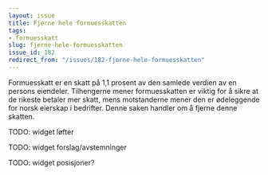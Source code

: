 ```yaml
---
layout: issue
title: Fjerne hele formuesskatten
tags:
- formuesskatt
slug: fjerne-hele-formuesskatten
issue_id: 182
redirect_from: "/issues/182-fjerne-hele-formuesskatten"
---
```


Formuesskatt er en skatt på 1,1 prosent av den samlede verdien av en persons eiendeler. Tilhengerne mener formuesskatten er viktig for å sikre at de rikeste betaler mer skatt, mens motstanderne mener den er ødeleggende for norsk eierskap i bedrifter. Denne saken handler om å fjerne denne skatten.

TODO: widget løfter

TODO: widget forslag/avstemninger

TODO: widget posisjoner?

